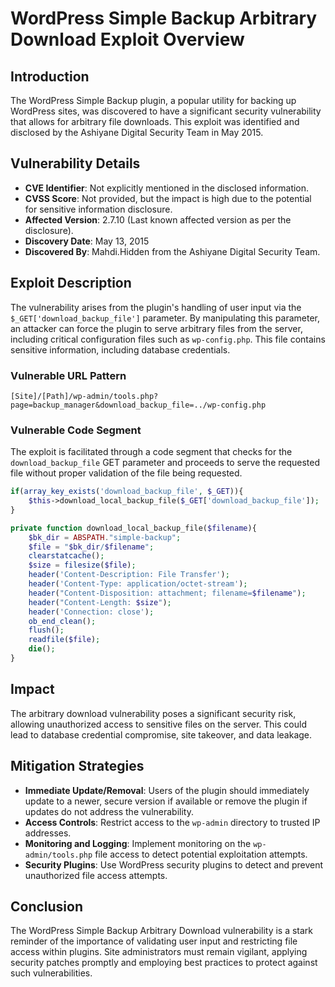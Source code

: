 # WordPress Simple Backup Arbitrary Download Exploit Overview

## Introduction
The WordPress Simple Backup plugin, a popular utility for backing up WordPress sites, was discovered to have a significant security vulnerability that allows for arbitrary file downloads. This exploit was identified and disclosed by the Ashiyane Digital Security Team in May 2015.

## Vulnerability Details
- **CVE Identifier**: Not explicitly mentioned in the disclosed information.
- **CVSS Score**: Not provided, but the impact is high due to the potential for sensitive information disclosure.
- **Affected Version**: 2.7.10 (Last known affected version as per the disclosure).
- **Discovery Date**: May 13, 2015
- **Discovered By**: Mahdi.Hidden from the Ashiyane Digital Security Team.

## Exploit Description
The vulnerability arises from the plugin's handling of user input via the `$_GET['download_backup_file']` parameter. By manipulating this parameter, an attacker can force the plugin to serve arbitrary files from the server, including critical configuration files such as `wp-config.php`. This file contains sensitive information, including database credentials.

### Vulnerable URL Pattern
```
[Site]/[Path]/wp-admin/tools.php?page=backup_manager&download_backup_file=../wp-config.php
```

### Vulnerable Code Segment
The exploit is facilitated through a code segment that checks for the `download_backup_file` GET parameter and proceeds to serve the requested file without proper validation of the file being requested.
```php
if(array_key_exists('download_backup_file', $_GET)){
    $this->download_local_backup_file($_GET['download_backup_file']);
}

private function download_local_backup_file($filename){
    $bk_dir = ABSPATH."simple-backup";
    $file = "$bk_dir/$filename";
    clearstatcache();
    $size = filesize($file);
    header('Content-Description: File Transfer');
    header('Content-Type: application/octet-stream');
    header("Content-Disposition: attachment; filename=$filename");
    header("Content-Length: $size");
    header('Connection: close');
    ob_end_clean();
    flush();
    readfile($file);
    die();
}
```

## Impact
The arbitrary download vulnerability poses a significant security risk, allowing unauthorized access to sensitive files on the server. This could lead to database credential compromise, site takeover, and data leakage.

## Mitigation Strategies
- **Immediate Update/Removal**: Users of the plugin should immediately update to a newer, secure version if available or remove the plugin if updates do not address the vulnerability.
- **Access Controls**: Restrict access to the `wp-admin` directory to trusted IP addresses.
- **Monitoring and Logging**: Implement monitoring on the `wp-admin/tools.php` file access to detect potential exploitation attempts.
- **Security Plugins**: Use WordPress security plugins to detect and prevent unauthorized file access attempts.

## Conclusion
The WordPress Simple Backup Arbitrary Download vulnerability is a stark reminder of the importance of validating user input and restricting file access within plugins. Site administrators must remain vigilant, applying security patches promptly and employing best practices to protect against such vulnerabilities.